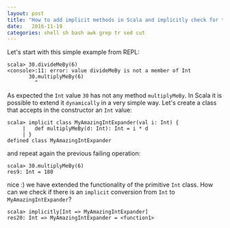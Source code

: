 ```yaml
---
layout: post
title: "How to add implicit methods in Scala and implicitly check for them"
date:   2016-11-19
categories: shell sh bash awk grep tr sed cut
---
```

Let's start with this simple example from REPL:

```{scala}
scala> 30.divideMeBy(6)
<console>:11: error: value divideMeBy is not a member of Int
       30.multiplyMeBy(6)
         ^
```

As expected the `Int` value `30` has not any method `multiplyMeBy`. In Scala it is possible to extend it `dynamically` in a very simple way.
Let's create a class that accepts in the constructor an `Int` value:

```{scala}
scala> implicit class MyAmazingIntExpander(val i: Int) {
     |   def multiplyMeBy(d: Int): Int = i * d
     | }
defined class MyAmazingIntExpander
```

and repeat again the previous failing operation:

```{scala}
scala> 30.multiplyMeBy(6)
res9: Int = 180
```

nice :) we have extended the functionality of the primitive `Int` class.
How can we check if there is an `implicit` conversion from `Int` to `MyAmazingIntExpander`?

```{scala}
scala> implicitly[Int => MyAmazingIntExpander]
res20: Int => MyAmazingIntExpander = <function1>
```
